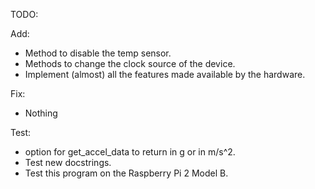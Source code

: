 TODO:

Add:
- Method to disable the temp sensor.
- Methods to change the clock source of the device.
- Implement (almost) all the features made available by the hardware.

Fix:
- Nothing

Test:
- option for get_accel_data to return in g or in m/s^2.
- Test new docstrings.
- Test this program on the Raspberry Pi 2 Model B.